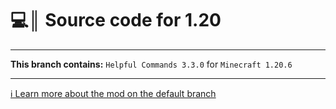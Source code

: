 # 💻║ Source code for 1.20

***

**This branch contains:** `Helpful Commands 3.3.0` for `Minecraft 1.20.6`

***

[ℹ️ Learn more about the mod on the default branch](https://github.com/Expecticament/HelpfulCommands)
